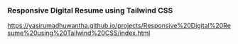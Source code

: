 ### Responsive Digital Resume using Tailwind CSS
https://yasirumadhuwantha.github.io/projects/Responsive%20Digital%20Resume%20using%20Tailwind%20CSS/index.html
